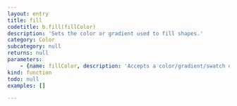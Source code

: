 ```yaml
---
layout: entry
title: fill
codetitle: b.fill(fillColor)
description: 'Sets the color or gradient used to fill shapes.'
category: Color
subcategory: null
returns: null
parameters:
    - {name: fillColor, description: 'Accepts a color/gradient/swatch or a string with the name of a color. Or values: C,M,Y,K / R,G,B / Grey', optional: false, type: [Color, Gradient, Swatch, Numbers]}
kind: function
todo: null
examples: []

---
```


